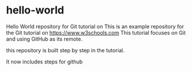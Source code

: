 # hello-world
Hello World repository for Git tutorial on
This is an example repository for the Git tutorial on https://www.w3schools.com
This tutorial focuses on Git and using GitHub as its remote.

this repository is built step by step in the tutorial.

It now includes steps for github
